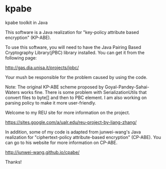 kpabe
=====

kpabe toolkit in Java

This software is a Java realization for "key-policy attribute based
encryption" (KP-ABE).

To use this software, you will need to have the Java Pairing Based Cryptography
Library(jPBC) library installed. You can get it from the following page:

   http://gas.dia.unisa.it/projects/jpbc/

Your mush be responsible for the problem caused by using the code.

Note: The original KP-ABE scheme proposed by Goyal-Pandey-Sahai-Waters works fine. 
There is some problem with SerializationUtils that convert files to byte[] and then to PBC element.
I am also working on parsing policy to make it more user-friendly.

Welcome to my REU site for more information on the project.

  https://sites.google.com/a/ualr.edu/reu-project-by-liang-zhang/
  
In addition, some of my code is adapted from junwei-wang's Java realization for
"ciphertext-policy attribute-based encryption" (CP-ABE). You can go to his website for
more information on CP-ABE.

http://junwei-wang.github.io/cpabe/

Thanks!
